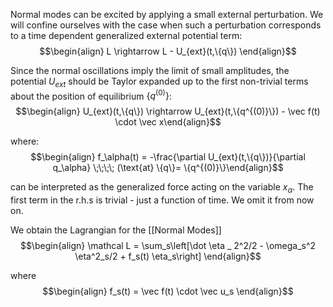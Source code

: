 Normal modes can be excited by applying a small external perturbation. We will confine ourselves with the case when such a perturbation corresponds to a time dependent generalized external potential term: 
$$\begin{align} L \rightarrow L - U_{ext}(t,\{q\}) \end{align}$$

Since the normal oscillations imply the limit of small amplitudes, the potential $U_{ext}$ should be Taylor expanded up to the first non-trivial terms about the position of equilibrium $\{q^{(0)}\}$: 
$$\begin{align} U_{ext}(t,\{q\}) \rightarrow U_{ext}(t,\{q^{(0)}\}) - \vec f(t) \cdot \vec x\end{align}$$

where: 
$$\begin{align} f_\alpha(t) = -\frac{\partial U_{ext}(t,\{q\})}{\partial q_\alpha}  \;\;\;\; (\text{at} \{q\}= \{q^{(0)}\}\end{align}$$

can be interpreted as the generalized force acting on the variable $x_\alpha$. The first term in the r.h.s is trivial - just a function of time. We omit it from now on.

We obtain the Lagrangian for the [[Normal Modes]] 
$$\begin{align} \mathcal L = \sum_s\left[\dot \eta _ 2^2/2 - \omega_s^2 \eta^2_s/2 + f_s(t) \eta_s\right] \end{align}$$

where $$\begin{align} f_s(t) = \vec f(t) \cdot \vec u_s \end{align}$$